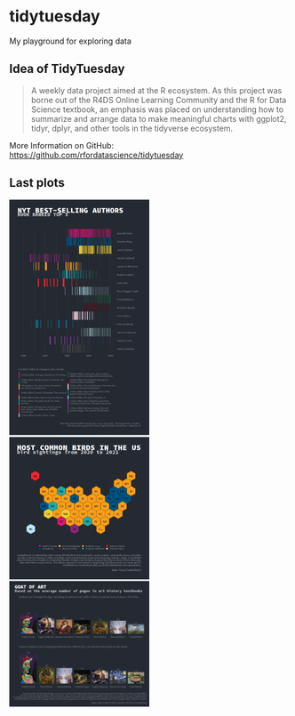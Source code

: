 # tidytuesday
My playground for exploring data 


## Idea of TidyTuesday
> A weekly data project aimed at the R ecosystem. As this project was borne out of the R4DS Online Learning Community and the R for Data Science textbook, an emphasis was placed on understanding how to summarize and arrange data to make meaningful charts with ggplot2, tidyr, dplyr, and other tools in the tidyverse ecosystem.

More Information on GitHub: https://github.com/rfordatascience/tidytuesday

## Last plots 
<img src="https://github.com/tamaranold/tidytuesday/blob/2277053ad15faf148aacc5cf67eefdefd61aae8f/2022/2022_05_26_NYT%20Bestsellers/NYT.jpg" width=50% height=50%>
<img src="https://github.com/tamaranold/tidytuesday/blob/2277053ad15faf148aacc5cf67eefdefd61aae8f/2023/2023_02_Bird%20counts/Plot_most%20common%20birds.png" width=50% height=50%>
<img src="https://github.com/tamaranold/tidytuesday/blob/7477d21e16d6b8ba3be29ded4bb8a7a941aea455/2023/2023_03_Artists/plot_GOATartists.png" width=50% height=50%>
